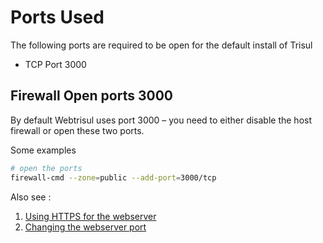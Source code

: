 # Ports Used


The following ports are required to be open for the default install of Trisul 

- TCP Port 3000



## Firewall  Open ports 3000 

By default Webtrisul uses port 3000 – you need to either disable the host firewall or open these two ports. 


Some examples

```bash
# open the ports 
firewall-cmd --zone=public --add-port=3000/tcp
```

Also see :

1. [Using HTTPS for the webserver](/docs/howto/sslforwebtr)
2. [Changing the webserver port](/docs/howto/change_web_port )

